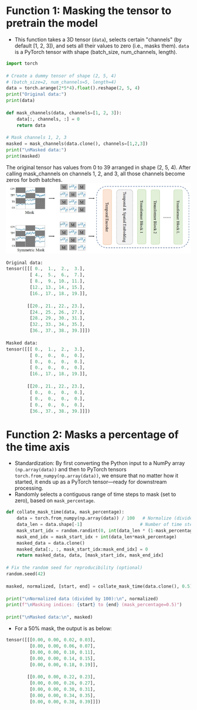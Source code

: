 # Function 1: Masking the tensor to pretrain the model
- This function takes a 3D tensor (`data`), selects certain "channels" (by default [1, 2, 3]), and sets all their values to zero (i.e., masks them). `data` is a PyTorch tensor with shape (batch_size, num_channels, length).

``` python
import torch

# Create a dummy tensor of shape (2, 5, 4)
# (batch_size=2, num_channels=5, length=4)
data = torch.arange(2*5*4).float().reshape(2, 5, 4)
print("Original data:")
print(data)

def mask_channels(data, channels=[1, 2, 3]):
    data[:, channels, :] = 0
    return data

# Mask channels 1, 2, 3
masked = mask_channels(data.clone(), channels=[1,2,3])
print("\nMasked data:")
print(masked)
```

The original tensor has values from 0 to 39 arranged in shape (2, 5, 4). After calling mask_channels on channels 1, 2, and 3, all those channels become zeros for both batches.  
![Image](images/model.png)

```python
Original data:
tensor([[[ 0.,  1.,  2.,  3.],
         [ 4.,  5.,  6.,  7.],
         [ 8.,  9., 10., 11.],
         [12., 13., 14., 15.],
         [16., 17., 18., 19.]],

        [[20., 21., 22., 23.],
         [24., 25., 26., 27.],
         [28., 29., 30., 31.],
         [32., 33., 34., 35.],
         [36., 37., 38., 39.]]])

Masked data:
tensor([[[ 0.,  1.,  2.,  3.],
         [ 0.,  0.,  0.,  0.],
         [ 0.,  0.,  0.,  0.],
         [ 0.,  0.,  0.,  0.],
         [16., 17., 18., 19.]],

        [[20., 21., 22., 23.],
         [ 0.,  0.,  0.,  0.],
         [ 0.,  0.,  0.,  0.],
         [ 0.,  0.,  0.,  0.],
         [36., 37., 38., 39.]]])
```
# Function 2: Masks a percentage of the time axis
- Standardization: By first converting the Python input to a NumPy array `(np.array(data))` and then to PyTorch tensors `torch.from_numpy(np.array(data))`, we ensure that no matter how it started, it ends up as a PyTorch tensor—ready for downstream processing.
- Randomly selects a contiguous range of time steps to mask (set to zero), based on `mask_percentage`.

```python
def collate_mask_time(data, mask_percentage):
    data = torch.from_numpy(np.array(data)) / 100   # Normalize (divided by 100)
    data_len = data.shape[-1]                      # Number of time steps (4)
    mask_start_idx = random.randint(0, int(data_len * (1-mask_percentage)))
    mask_end_idx = mask_start_idx + int(data_len*mask_percentage)
    masked_data = data.clone()
    masked_data[:, :, mask_start_idx:mask_end_idx] = 0
    return masked_data, data, [mask_start_idx, mask_end_idx]

# Fix the random seed for reproducibility (optional)
random.seed(42)

masked, normalized, [start, end] = collate_mask_time(data.clone(), 0.5)

print("\nNormalized data (divided by 100):\n", normalized)
print(f"\nMasking indices: {start} to {end} (mask_percentage=0.5)")

print("\nMasked data:\n", masked)
```
- For a 50% mask, the output is as below:
```python
tensor([[[0.00, 0.00, 0.02, 0.03],
         [0.00, 0.00, 0.06, 0.07],
         [0.00, 0.00, 0.10, 0.11],
         [0.00, 0.00, 0.14, 0.15],
         [0.00, 0.00, 0.18, 0.19]],

        [[0.00, 0.00, 0.22, 0.23],
         [0.00, 0.00, 0.26, 0.27],
         [0.00, 0.00, 0.30, 0.31],
         [0.00, 0.00, 0.34, 0.35],
         [0.00, 0.00, 0.38, 0.39]]])
```







